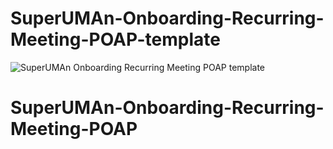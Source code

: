 # SuperUMAn-Onboarding-Recurring-Meeting-POAP-template

![SuperUMAn Onboarding Recurring Meeting POAP template](https://user-images.githubusercontent.com/86709559/142405279-3bc1f864-ba39-4655-9825-0da59854375e.png)



# SuperUMAn-Onboarding-Recurring-Meeting-POAP


